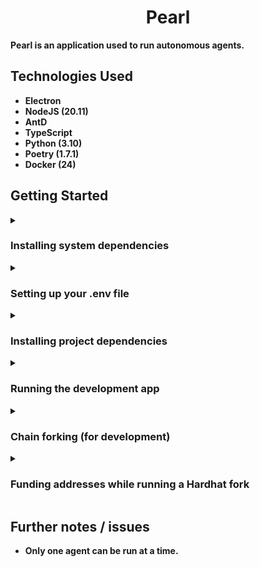 <h1 align="center"> 
<b>Pearl<b>
</h1>

Pearl is an application used to run autonomous agents.

## Technologies Used
- Electron
- NodeJS (20.11)
- AntD
- TypeScript
- Python (3.10)
- Poetry (1.7.1)
- Docker (24)

## Getting Started

<details><summary><h3>Installing system dependencies</h3></summary>

The following installation scripts assume you have the following on each OS:
- Linux: a debian based operating system such as Ubuntu with `apt` to install packages.
- MacOS: [Homebrew](https://brew.sh/)
- ~~Windows: [Chocolatey](https://chocolatey.org/install)~~ (Coming soon...)

#### NodeJS via NVM

NodeJS is best installed and managed through NVM, which allows you to install and select the version of NodeJS you wish to use. For this project is the current LTS version 20.11.

##### Linux

```bash
sudo apt install curl 
curl https://raw.githubusercontent.com/creationix/nvm/master/install.sh | bash 
source ~/.bashrc
nvm install --lts
nvm use --lts
```

##### MacOS

```bash
brew install nvm
```

Set up NVM for console usage. Dependant on the shell, you should edit the config file to contain the following code.
If you're using Bash or Zsh, you might add them to your `~/.bash_profile`, `~/.bashrc`, or `~/.zshrc` file:

```bash
export NVM_DIR="$HOME/.nvm"
[ -s "$NVM_DIR/nvm.sh" ] && \. "$NVM_DIR/nvm.sh"  # This loads nvm
[ -s "$NVM_DIR/bash_completion" ] && \. "$NVM_DIR/bash_completion"  # This loads nvm bash_completion
```

Close and reopen Terminal, or run `source ~/.bash_profile`, `source ~/.zshrc`, or `source ~/.bashrc` to reload the shell configuration.

Verify your installation by running `nvm --version`. Then run:

```bash
nvm install --lts
nvm use --lts
```

#### Yarn

```bash
npm install --global yarn
```

#### Python
##### Linux
```bash
sudo apt install python3
```
##### MacOS
```
brew install python
```

#### PIPX
##### Linux
```bash
sudo apt install pipx
```
##### MacOS
```bash
brew install pipx
```

#### Poetry
```bash
pipx install poetry
```
If promoted to run `pipx ensurepath`, run this command.

#### Docker

##### Linux
You can change the `ubuntu.22.04~jammy` version to your OS in the following command:
```bash
VERSION_STRING=5:24.0.7-1~ubuntu.22.04~jammy
sudo apt-get install docker-ce=$VERSION_STRING docker-ce-cli=$VERSION_STRING containerd.io docker-buildx-plugin docker-compose-plugin
sudo usermod -aG docker $USER
```
If you are unsure of your current release version and codename to update the VERSION_STRING above, you can run:
```bash
lsb_release -a
```
##### MacOS

You can [install Docker Desktop via the Docker website](https://www.docker.com/products/docker-desktop/). Be sure to select the correct version for your system's CPU architecture.

If you are unsure about your system's CPU architecture, run the following command:
```bash
uname -p
# x86 64    Intel chip
# arm64     Apple chip
```

</details>

<details><summary><h3>Setting up your .env file</h3></summary>

Create a `.env` file in the root directory, or rename `.env.example` to `.env`.

#### NODE_ENV
For development usage, set `NODE_ENV=development`.
For production usage, set `NODE_ENV=production`.

#### FORK_URL

**Required for both development and production.**
**Must be a Gnosis Mainnet RPC URL.**

- In `development` this RPC url is forked by Hardhat, so you can interact with the chain without losing your assets.
- In `production` this RPC URL is used as the main RPC for Pearl.

You can get a Gnosis RPC from [Nodies](https://www.nodies.app/).

Then, set `FORK_URL=https://YOUR_RPC_URL_HERE` in your .env file.

Note: this must be an external RPC, not your hardhat node RPC, if using Hardhat.

### DEV_RPC

This RPC is only used while `NODE_ENV=development` is set.
It is used throughout Pearl as the main RPC.
This URL should be set as the RPC URL that you wish to connect to.

If you're using Hardhat, you can set `DEV_RPC=http://localhost:8545`.
Or, you can use another, external RPC URL here, ensuring that the chain ID is 100 (Gnosis Mainnet's chain ID).

</details>

<details><summary><h3>Installing project dependencies</h3></summary>

This command installs the required dependencies for the backend, frontend, and electron application.

```bash
yarn install-deps
```
</details>

<details><summary><h3>Running the development app</h3></summary>

In the root directory, run:

```bash
yarn start
```

This will run Electron, which launches the NextJS frontend and the Python backend as child processes.
</details>

<details><summary><h3>Chain forking (for development)</h3></summary>

In the interest of not losing funds, you can run a forked version of Gnosis Mainnet.

There are two recommended options:
- Tenderly
- Hardhat

<details><summary><h4>Tenderly (preferred)</h4></summary>
[Tenderly](https://tenderly.co/) is a service with a plethora of useful blockchain development tools. Of which, the core tool required here is the ability to **fork networks**.

1. Signup to [Tenderly](https://tenderly.co/), and select the plan you desire. **The Free plan should suffice for most users**.
2. Go to *Forks* under the *Development* tab -- in the left sidebar of your dashboard.
3. Click *Create Fork*, select "Gnosis Chain" as the network, and use Chain ID `100`.
4. Copy the RPC url into the appropriate .env variables in your repository. (Recommended to set both `FORK_URL` & `DEV_RPC` to this RPC url during development).
5. Click the *Fund Accounts* button to fund your accounts with XDAI (native token) and [OLAS](https://gnosisscan.io/token/0xce11e14225575945b8e6dc0d4f2dd4c570f79d9f).
</details>

<details><summary><h4>Hardhat</h4></summary>
Note: using Hardhat will result in the loss of chain state once your Hardhat node is turned off.

Run the following command in the root of your project folder to start your Hardhat node:

```bash
npx hardhat node
```

**Once Hardhat is running, you will be able to use `http://localhost:8545` as your development RPC.**

##### Funding your addresses
There are a number of scripts to fund addresses for testing:

- XDAI funding:
```
poetry run python scripts/fund.py 0xYOURADDRESS
```
- OLAS funding: `TBA`

</details>


</details>

<details><summary><h3>Funding addresses while running a Hardhat fork</h3></summary>


</details>

## Further notes / issues

- Only one agent can be run at a time.
